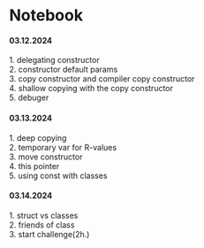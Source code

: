 <h1>Notebook</h1>

<h4>03.12.2024</h4>
<p>  
1. delegating constructor <br/>
2. constructor default params <br/>
3. copy constructor and compiler copy constructor <br/>
4. shallow copying with the copy constructor <br/>
5. debuger <br/>
</p> 
<h4>03.13.2024</h4>
<p>  
1. deep copying <br/>
2. temporary var for R-values <br/>
3. move constructor <br/>
4. this pointer <br/>
5. using const with classes <br/>
</p>
<h4>03.14.2024</h4>
<p>  
1. struct vs classes <br/>
2. friends of class <br/>
3. start challenge(2h.) <br/>
</p>
